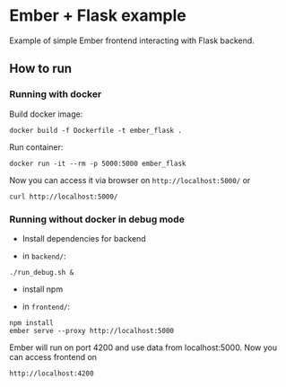 # Ember + Flask example

Example of simple Ember frontend interacting with Flask backend.

## How to run

### Running with docker
Build docker image:
```
docker build -f Dockerfile -t ember_flask .
```

Run container:
```
docker run -it --rm -p 5000:5000 ember_flask
```


Now you can access it via browser on `http://localhost:5000/` or 
```
curl http://localhost:5000/
```


### Running without docker in debug mode 

* Install dependencies for backend

* in `backend/`:
```
./run_debug.sh &
```

* install npm

* in `frontend/`:
```
npm install
ember serve --proxy http://localhost:5000
```
Ember will run on port 4200 and use data from localhost:5000. 
Now you can access frontend on 
```
http://localhost:4200
```